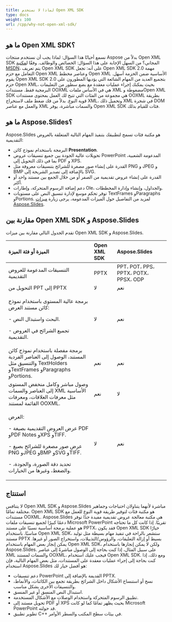 ```yaml
---
title: لماذا لا نستخدم Open XML SDK
type: docs
weight: 100
url: /cpp/why-not-open-xml-sdk/
---
```


## **ما هو Open XML SDK؟**
نسمع أحيانًا هذا السؤال: لماذا يجب أن نستخدم منتجات Aspose بدلاً من Open XML SDK المجاني؟ من السهل الإجابة على هذا السؤال: الخصائص والوظائف. وفقًا ل[مكتبة MSDN](https://docs.microsoft.com/en-us/office/open-xml/open-xml-sdk)، يتم تعريف Open XML SDK على أنه: تجعل Open XML SDK 2.0 مهمة التعامل مع حزم Open XML وعناصر مخطط Open XML الأساسية ضمن الحزمة أسهل. يقوم Open XML SDK 2.0 بتجميع العديد من المهام الشائعة التي يؤديها المطورون على حزم Open XML، بحيث يمكنك إجراء عمليات معقدة مع بضع سطور من التعليمات البرمجية فقط. مستندات OOXML هي في الأساس ملفات XML مضغوطة وOpen XML SDK هي مجموعة من الفئات التي تتيح لك العمل بمحتوى مستندات OOXML بطريقة قوية النوع. بدلاً من فك ضغط ملف لاستخراج XML، وتحميل ذلك XML في شجرة DOM والعمل مع عناصر XML والسمات مباشرة، يوفر Open XML SDK فئات للقيام بذلك.

## **ما هو Aspose.Slides؟**
Aspose.Slides هو مكتبة فئات تسمح لتطبيقك بتنفيذ المهام التالية المتعلقة بالعروض التقديمية:

- البرمجة باستخدام نموذج كائن **Presentation**.
- تحويلات عالية الجودة بين جميع تنسيقات عروض PowerPoint المدعومة الشعبية، بما في ذلك التحويل إلى PDF و XPS.
- القدرة على إنشاء صور مصغرة للشرائح بتنسيقات معروفة مثل PNG و JPEG و BMP بالإضافة إلى تصدير الشريحة إلى SVG.
- القدرة على إنشاء عروض تقديمية من الصفر أو من خلال الجمع بين مستند واحد أو أكثر.
- دعم إضافة الرسوم المتحركة، وإطارات Ole، والجداول، وإنشاء وإدارة المخططات.
- توفر تحكم موسع لإدارة تنسيق النص على مستويات TextFrames وParagraphs وPortions.
  لمزيد من التفاصيل حول الميزات المدعومة، يرجى زيارة [ميزات Aspose.Slides](/slides/net/product-overview/).

## **مقارنة بين Open XML SDK و Aspose.Slides**
تقدم الجدول التالي مقارنة بين ميزات Open XML SDK و Aspose.Slides.

|**الميزة أو فئة الميزة**|**Open XML SDK**|**Aspose.Slides**|
| :- | :- | :- |
|التنسيقات المدعومة للعروض التقديمية|PPTX|PPT، POT، PPS، PPTX، POTX، PPSX، ODP|
|التحويل من PPT إلى PPTX|لا|نعم|
|<p>برمجة عالية المستوى باستخدام نموذج كائن مستند العرض:</p><p>- البحث واستبدال النص.</p><p>- تجميع الشرائح في العروض التقديمية.</p>|لا|نعم|
|برمجة مفصلة باستخدام نموذج كائن المستند، الوصول إلى العناصر الفردية والتنسيق مثل TextHolders وTextFrames وParagraphs وPortions.|نعم|نعم|
|وصول مباشر وكامل منخفض المستوى إلى العناصر والسمات XML الأساسية مثل معرفات العلاقات، ومعرفات القائمة لمستند OOXML.|نعم|لا|
|<p>العرض:</p><p>- عرض العروض التقديمية بصيغة PDF وPDF Notes وXPS وTIFF.</p><p>- عرض صور مصغرة للشرائح بصيغ PNG وJPEG وBMP وSVG وTIFF.</p><p>- تحديد دقة الصورة، والجودة، والضغط، وغيرها من الخيارات.</p>|لا|نعم|

## **استنتاج**
لا يتنافس Open XML SDK و Aspose.Slides مباشرة لأنهما يتناولان احتياجات وجماهير مختلفة تمامًا. Open XML SDK هو مكتبة فئات لتوفير طريقة قوية النوع للعمل مع مستندات OOXML. Aspose.Slides هي مكتبة معالجة عروض تقديمية مفيدة جدًا توفر دعمًا كبيرًا لجميع تنسيقات ملفات Microsoft PowerPoint تقريبًا. إذا كانت كل ما تحتاجه هو عملية برمجة أساسية نسبيًا على مستند PPTX، فقد يكون Open XML SDK خيارًا مناسبًا. باستخدام Open XML SDK، ستشعر بالراحة في تنفيذ مهام بسيطة مثل توليد مستند PPTX بسيط أو إزالة التعليقات، والرؤوس/التذييلات، واستخراج الصور أو غيرها. يمكن إنجاز بعض المهام باستخدام Open XML SDK، ولكن لا يمكن إنجازها باستخدام Aspose.Slides. على سبيل المثال، إذا كنت بحاجة إلى الوصول مباشرةً إلى عناصر XML والسمات لمستند OOXML، فيجب عليك استخدام Open XML SDK. ومع ذلك، إذا كنت بحاجة إلى إجراء عمليات معقدة على المستندات، مثل بعض المهام التالية، فإن استخدام Aspose.Slides هو أفضل خيار لك:

- دعم تنسيقات PowerPoint القديمة بالإضافة إلى PPTX.
- نسخ أو استنساخ الأشكال داخل الشرائح بطريقة تجمع بين الكائنات، والأنماط، والتنسيقات الأخرى بشكل مناسب.
- استبدال النص المنسق أو غير المنسق.
- تطبيق الرسوم المتحركة واستخدام الوصلات مع الأشكال المستخدمة.
- تحويل مستند إلى PDF أو XPS بحيث يظهر تمامًا كما لو كانت Microsoft PowerPoint قد حولته.
- تطوير تطبيق C++ في بيئات سطح المكتب والسطر الأوامر.